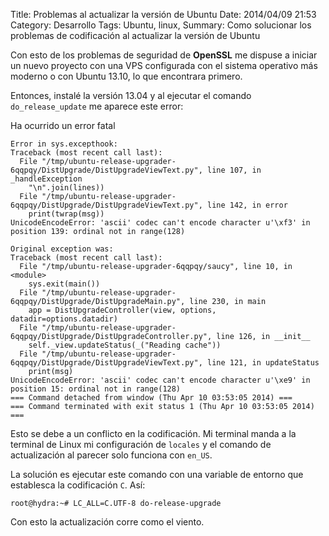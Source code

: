 Title: Problemas al actualizar la versión de Ubuntu
Date: 2014/04/09 21:53
Category: Desarrollo
Tags: Ubuntu, linux, 
Summary: Como solucionar los problemas de codificación al actualizar la versión de Ubuntu

Con esto de los problemas de seguridad de __OpenSSL__ me dispuse a iniciar un nuevo proyecto con una VPS configurada con el sistema operativo más moderno o con Ubuntu 13.10, lo que encontrara primero.

Entonces, instalé la versión 13.04 y al ejecutar el comando `do_release_update` me aparece este error:


Ha ocurrido un error fatal 

	Error in sys.excepthook:
	Traceback (most recent call last):
	  File "/tmp/ubuntu-release-upgrader-6qqpqy/DistUpgrade/DistUpgradeViewText.py", line 107, in _handleException
	    "\n".join(lines))
	  File "/tmp/ubuntu-release-upgrader-6qqpqy/DistUpgrade/DistUpgradeViewText.py", line 142, in error
	    print(twrap(msg))
	UnicodeEncodeError: 'ascii' codec can't encode character u'\xf3' in position 139: ordinal not in range(128)

	Original exception was:
	Traceback (most recent call last):
	  File "/tmp/ubuntu-release-upgrader-6qqpqy/saucy", line 10, in <module>
	    sys.exit(main())
	  File "/tmp/ubuntu-release-upgrader-6qqpqy/DistUpgrade/DistUpgradeMain.py", line 230, in main
	    app = DistUpgradeController(view, options, datadir=options.datadir)
	  File "/tmp/ubuntu-release-upgrader-6qqpqy/DistUpgrade/DistUpgradeController.py", line 126, in __init__
	    self._view.updateStatus(_("Reading cache"))
	  File "/tmp/ubuntu-release-upgrader-6qqpqy/DistUpgrade/DistUpgradeViewText.py", line 121, in updateStatus
	    print(msg)
	UnicodeEncodeError: 'ascii' codec can't encode character u'\xe9' in position 15: ordinal not in range(128)
	=== Command detached from window (Thu Apr 10 03:53:05 2014) ===
	=== Command terminated with exit status 1 (Thu Apr 10 03:53:05 2014) ===

Esto se debe a un conflicto en la codificación. Mi terminal manda a la terminal de Linux mi configuración de `locales` y el comando de actualización al parecer solo funciona con `en_US`.

La solución es ejecutar este comando con una variable de entorno  que establesca la codificación `C`. Así:

	root@hydra:~# LC_ALL=C.UTF-8 do-release-upgrade

Con esto la actualización corre como el viento.

